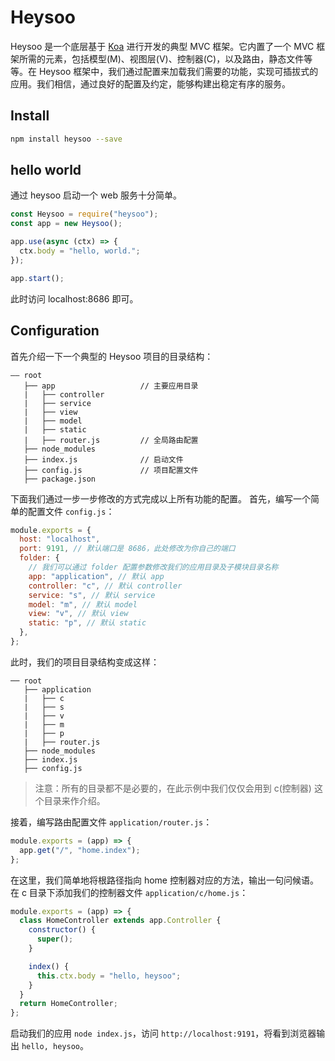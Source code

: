 # Heysoo

Heysoo 是一个底层基于 [Koa](http://koajs.com) 进行开发的典型 MVC 框架。它内置了一个 MVC 框架所需的元素，包括模型(M)、视图层(V)、控制器(C)，以及路由，静态文件等等。在 Heysoo 框架中，我们通过配置来加载我们需要的功能，实现可插拔式的应用。我们相信，通过良好的配置及约定，能够构建出稳定有序的服务。

## Install

```bash
npm install heysoo --save
```

## hello world

通过 heysoo 启动一个 web 服务十分简单。

```js
const Heysoo = require("heysoo");
const app = new Heysoo();

app.use(async (ctx) => {
  ctx.body = "hello, world.";
});

app.start();
```

此时访问 localhost:8686 即可。

## Configuration

首先介绍一下一个典型的 Heysoo 项目的目录结构：

```text
—— root
   ├── app                   // 主要应用目录
   |   ├── controller
   |   ├── service
   |   ├── view
   |   ├── model
   |   ├── static
   |   ├── router.js         // 全局路由配置
   ├── node_modules
   ├── index.js              // 启动文件
   ├── config.js             // 项目配置文件
   ├── package.json
```

下面我们通过一步一步修改的方式完成以上所有功能的配置。
首先，编写一个简单的配置文件 `config.js`：

```js
module.exports = {
  host: "localhost",
  port: 9191, // 默认端口是 8686，此处修改为你自己的端口
  folder: {
    // 我们可以通过 folder 配置参数修改我们的应用目录及子模块目录名称
    app: "application", // 默认 app
    controller: "c", // 默认 controller
    service: "s", // 默认 service
    model: "m", // 默认 model
    view: "v", // 默认 view
    static: "p", // 默认 static
  },
};
```

此时，我们的项目目录结构变成这样：

```text
── root
   ├── application
   |   ├── c
   |   ├── s
   |   ├── v
   |   ├── m
   |   ├── p
   |   ├── router.js
   ├── node_modules
   ├── index.js
   ├── config.js
```

> 注意：所有的目录都不是必要的，在此示例中我们仅仅会用到 c(控制器) 这个目录来作介绍。

接着，编写路由配置文件 `application/router.js`：

```js
module.exports = (app) => {
  app.get("/", "home.index");
};
```

在这里，我们简单地将根路径指向 home 控制器对应的方法，输出一句问候语。在 c 目录下添加我们的控制器文件 `application/c/home.js`：

```js
module.exports = (app) => {
  class HomeController extends app.Controller {
    constructor() {
      super();
    }

    index() {
      this.ctx.body = "hello, heysoo";
    }
  }
  return HomeController;
};
```

启动我们的应用 `node index.js`，访问 `http://localhost:9191`，将看到浏览器输出 `hello, heysoo`。